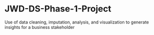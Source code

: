 # JWD-DS-Phase-1-Project
Use of data cleaning, imputation, analysis, and visualization to generate insights for a business stakeholder
